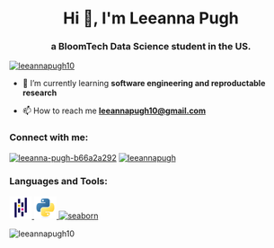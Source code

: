<h1 align="center">Hi 👋, I'm Leeanna Pugh</h1>
<h3 align="center">a BloomTech Data Science student in the US.</h3>

<p align="left"> <a href="https://github.com/ryo-ma/github-profile-trophy"><img src="https://github-profile-trophy.vercel.app/?username=leeannapugh10" alt="leeannapugh10" /></a> </p>

- 🌱 I’m currently learning **software engineering and reproductable research**

- 📫 How to reach me **leeannapugh10@gmail.com**

<h3 align="left">Connect with me:</h3>
<p align="left">
<a href="https://linkedin.com/in/leeanna-pugh-b66a2a292" target="blank"><img align="center" src="https://raw.githubusercontent.com/rahuldkjain/github-profile-readme-generator/master/src/images/icons/Social/linked-in-alt.svg" alt="leeanna-pugh-b66a2a292" height="30" width="40" /></a>
<a href="https://kaggle.com/leeannapugh" target="blank"><img align="center" src="https://raw.githubusercontent.com/rahuldkjain/github-profile-readme-generator/master/src/images/icons/Social/kaggle.svg" alt="leeannapugh" height="30" width="40" /></a>
</p>

<h3 align="left">Languages and Tools:</h3>
<p align="left"> <a href="https://pandas.pydata.org/" target="_blank" rel="noreferrer"> <img src="https://raw.githubusercontent.com/devicons/devicon/2ae2a900d2f041da66e950e4d48052658d850630/icons/pandas/pandas-original.svg" alt="pandas" width="40" height="40"/> </a> <a href="https://www.python.org" target="_blank" rel="noreferrer"> <img src="https://raw.githubusercontent.com/devicons/devicon/master/icons/python/python-original.svg" alt="python" width="40" height="40"/> </a> <a href="https://seaborn.pydata.org/" target="_blank" rel="noreferrer"> <img src="https://seaborn.pydata.org/_images/logo-mark-lightbg.svg" alt="seaborn" width="40" height="40"/> </a> </p>

<p><img align="center" src="https://github-readme-stats.vercel.app/api/top-langs?username=leeannapugh10&show_icons=true&locale=en&layout=compact" alt="leeannapugh10" /></p>
